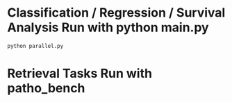 # Classification / Regression / Survival Analysis Run with python main.py
```python parallel.py```
# Retrieval Tasks Run with patho_bench